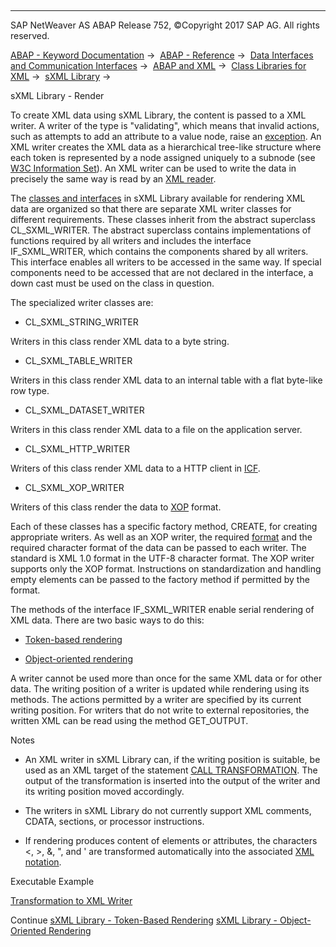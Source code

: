   

* * *

SAP NetWeaver AS ABAP Release 752, ©Copyright 2017 SAP AG. All rights reserved.

[ABAP - Keyword Documentation](javascript:call_link\('abenabap.htm'\)) →  [ABAP - Reference](javascript:call_link\('abenabap_reference.htm'\)) →  [Data Interfaces and Communication Interfaces](javascript:call_link\('abenabap_data_communication.htm'\)) →  [ABAP and XML](javascript:call_link\('abenabap_xml.htm'\)) →  [Class Libraries for XML](javascript:call_link\('abenabap_xml_libs.htm'\)) →  [sXML Library](javascript:call_link\('abenabap_sxml_lib.htm'\)) → 

sXML Library - Render

To create XML data using sXML Library, the content is passed to a XML writer. A writer of the type is "validating", which means that invalid actions, such as attempts to add an attribute to a value node, raise an [exception](javascript:call_link\('abenabap_sxml_lib_exceptions.htm'\)). An XML writer creates the XML data as a hierarchical tree-like structure where each token is represented by a node assigned uniquely to a subnode (see [W3C Information Set](http://www.w3.org/tr/xml-infoset/)). An XML writer can be used to write the data in precisely the same way is read by an [XML reader](javascript:call_link\('abenabap_sxml_lib_parse.htm'\)).

The [classes and interfaces](javascript:call_link\('abenabap_sxml_lib_writer.htm'\)) in sXML Library available for rendering XML data are organized so that there are separate XML writer classes for different requirements. These classes inherit from the abstract superclass CL\_SXML\_WRITER. The abstract superclass contains implementations of functions required by all writers and includes the interface IF\_SXML\_WRITER, which contains the components shared by all writers. This interface enables all writers to be accessed in the same way. If special components need to be accessed that are not declared in the interface, a down cast must be used on the class in question.

The specialized writer classes are:

-   CL\_SXML\_STRING\_WRITER

Writers in this class render XML data to a byte string.

-   CL\_SXML\_TABLE\_WRITER

Writers in this class render XML data to an internal table with a flat byte-like row type.

-   CL\_SXML\_DATASET\_WRITER

Writers in this class render XML data to a file on the application server.

-   CL\_SXML\_HTTP\_WRITER

Writers of this class render XML data to a HTTP client in [ICF](javascript:call_link\('abenicf_glosry.htm'\) "Glossary Entry").

-   CL\_SXML\_XOP\_WRITER

Writers of this class render the data to [XOP](javascript:call_link\('abenxop_glosry.htm'\) "Glossary Entry") format.

Each of these classes has a specific factory method, CREATE, for creating appropriate writers. As well as an XOP writer, the required [format](javascript:call_link\('abenabap_sxml_lib_formats.htm'\)) and the required character format of the data can be passed to each writer. The standard is XML 1.0 format in the UTF-8 character format. The XOP writer supports only the XOP format. Instructions on standardization and handling empty elements can be passed to the factory method if permitted by the format.

The methods of the interface IF\_SXML\_WRITER enable serial rendering of XML data. There are two basic ways to do this:

-   [Token-based rendering](javascript:call_link\('abenabap_sxml_lib_render_token.htm'\))

-   [Object-oriented rendering](javascript:call_link\('abenabap_sxml_lib_render_oo.htm'\))

A writer cannot be used more than once for the same XML data or for other data. The writing position of a writer is updated while rendering using its methods. The actions permitted by a writer are specified by its current writing position. For writers that do not write to external repositories, the written XML can be read using the method GET\_OUTPUT.

Notes

-   An XML writer in sXML Library can, if the writing position is suitable, be used as an XML target of the statement [CALL TRANSFORMATION](javascript:call_link\('abapcall_transformation.htm'\)). The output of the transformation is inserted into the output of the writer and its writing position moved accordingly.

-   The writers in sXML Library do not currently support XML comments, CDATA, sections, or processor instructions.

-   If rendering produces content of elements or attributes, the characters <, \>, &, ", and ' are transformed automatically into the associated [XML notation](javascript:call_link\('abenxml_oview.htm'\)).

Executable Example

[Transformation to XML Writer](javascript:call_link\('abensxml_trafo_into_writer_abexa.htm'\))

Continue
[sXML Library - Token-Based Rendering](javascript:call_link\('abenabap_sxml_lib_render_token.htm'\))
[sXML Library - Object-Oriented Rendering](javascript:call_link\('abenabap_sxml_lib_render_oo.htm'\))